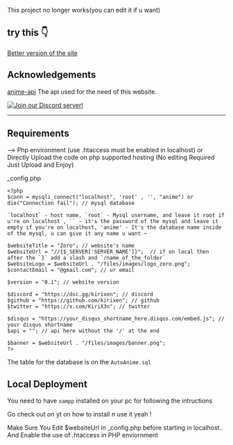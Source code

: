 This project no longer works(you can edit it if u want)

## try this 👇

[Better version of the site](https://github.com/PacaHat/Anipaca)

## Acknowledgements

[anime-api](https://github.com/kirixen/gogo-api) The api used for the need of this website. 

[![Join our Discord server!](https://invidget.switchblade.xyz/VsPXjNRcbw)](https://discord.com/invite/VsPXjNRcbw)
<hr/>

## Requirements
--> Php environment (use .htaccess must be enabled in localhost) or Directly Upload the code on php supported hosting (No editing Required Just Upload and Enjoy)

_config.php
```
<?php 
$conn = mysqli_connect("localhost", 'root' , '', "anime") or die("Connection fail"); // mysql database

`localhost` - host name, `root` - Mysql username, and leave it root if u're on localhost , `` - it's the password of the mysql and leave it empty if you're on localhost, 'anime' - It's the database name inside of the mysql, u can give it any name u want ~

$websiteTitle = "Zoro"; // website's name
$websiteUrl = "//{$_SERVER['SERVER_NAME']}";  // if on local then after the `}` add a slash and `/name_of_the_folder`
$websiteLogo = $websiteUrl . "/files/images/logo_zoro.png";
$contactEmail = "@gmail.com"; // ur email

$version = "0.1"; // website version 

$discord = "https://dsc.gg/kirixen"; // discord
$github = "https://github.com/kirixen"; // github
$twitter = "https://x.com/KiriX3n"; // twitter
 
$disqus = "https://your_disqus_shortname_here.disqus.com/embed.js"; // your disqus shortname
$api = ""; // api here without the '/' at the end

$banner = $websiteUrl . "/files/images/banner.png";
?>

```

The table for the database is on the `AutoAnime.sql`

## Local Deployment

You need to have `xampp` installed on your pc for following the intructions

Go check out on yt on how to install n use it yeah !

Make Sure You Edit $websiteUrl in _config.php before starting in localhost.. <br>
And Enable the use of .htaccess in PHP enviornment

